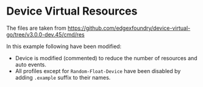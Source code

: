 # Device Virtual Resources

The files are taken from https://github.com/edgexfoundry/device-virtual-go/tree/v3.0.0-dev.45/cmd/res

In this example following have been modified:
- Device is modified (commented) to reduce the number of resources and auto events.
- All profiles except for `Random-Float-Device` have been disabled by adding `.example` suffix to their names.
